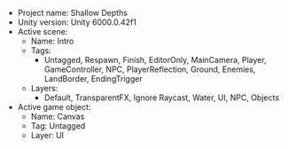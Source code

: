 <!-- UNITY CODE ASSIST INSTRUCTIONS START -->
- Project name: Shallow Depths
- Unity version: Unity 6000.0.42f1
- Active scene:
  - Name: Intro
  - Tags:
    - Untagged, Respawn, Finish, EditorOnly, MainCamera, Player, GameController, NPC, PlayerReflection, Ground, Enemies, LandBorder, EndingTrigger
  - Layers:
    - Default, TransparentFX, Ignore Raycast, Water, UI, NPC, Objects
- Active game object:
  - Name: Canvas
  - Tag: Untagged
  - Layer: UI
<!-- UNITY CODE ASSIST INSTRUCTIONS END -->